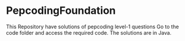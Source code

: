 # PepcodingFoundation
This Repository have solutions of pepcoding level-1 questions
Go to the code folder and access the required code.
The solutions are in Java.
